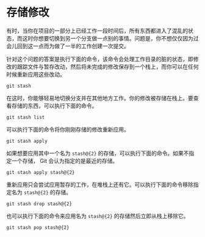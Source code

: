 # 存储修改

有时，当你在项目的一部分上已经工作一段时间后，所有东西都进入了混乱的状态，而这时你想要切换到另一个分支做一点别的事情。问题是，你不想仅仅因为过会儿回到这一点而为做了一半的工作创建一次提交。

针对这个问题的答案是执行下面的命令，该命令会处理工作目录的脏的状态，即修改的跟踪文件与暂存改动，然后将未完成的修改保存到一个栈上，而你可以在任何时候重新应用这些改动。

```shell
git stash
```

在这时，你能够轻易地切换分支并在其他地方工作。你的修改被存储在栈上。要查看存储的东西，可以执行下面的命令。

```shell
git stash list
```

可以执行下面的命令将你刚刚存储的修改重新应用。

```shell
git stash apply
```

如果想要应用其中一个名为 `stash@{2}` 的存储，可以执行下面的命令。如果不指定一个存储， Git 会认为指定的是最近的存储。

```shell
git stash apply stash@{2}
```

重新应用只会尝试应用暂存的工作，在堆栈上还有它。可以执行下面的命令移除指定名为 `stash@{2}` 的存储。

```shell
git stash drop stash@{2}
```

也可以执行下面的命令来应用名为 `stash@{2}` 的存储然后立即从栈上移除它。

```shell
git stash pop stash@{2}
```

